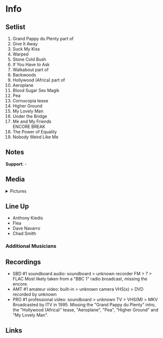 # Info

## Setlist

1. Grand Pappy du Plenty part of
2. Give It Away
3. Suck My Kiss
4. Warped
5. Stone Cold Bush
6. If You Have to Ask
7. Walkabout part of
8. Backwoods
9. Hollywood (Africa) part of
10. Aeroplane
11. Blood Sugar Sex Magik
12. Pea
13. Cornucopia tease
14. Higher Ground
15. My Lovely Man
16. Under the Bridge
17. Me and My Friends
<br> ENCORE BREAK
18. The Power of Equality
19. Nobody Weird Like Me

## Notes

**Support**: -

## Media 

<details>
  <summary>Pictures</summary>
  <!--<img alt="Setlist" title="Setlist" src="_.jpg" height="200" />-->
</details>

## Line Up

* Anthony Kiedis
* Flea
* Dave Navarro
* Chad Smith

### Additional Musicians

## Recordings

* SBD #1 soundboard audio: soundboard > unknown recorder FM > ? > FLAC Most likely taken from a "BBC 1" radio broadcast, missing the encore.
* AMT #1 amateur video: built-in > unknown camera VHS(x) > DVD recorded by unknown
* PRO #1 professional video: soundboard > unknown TV > VHS(M) > MKV Broadcasted by ITV in 1995. Missing the "Grand Pappy du Plenty" intro, the "Hollywood (Africa)" tease, "Aeroplane", "Pea", "Higher Ground" and "My Lovely Man".

## Links

